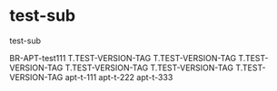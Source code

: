 # test-sub
test-sub






BR-APT-test111
T.TEST-VERSION-TAG
T.TEST-VERSION-TAG
T.TEST-VERSION-TAG
T.TEST-VERSION-TAG
T.TEST-VERSION-TAG
T.TEST-VERSION-TAG
apt-t-111
apt-t-222
apt-t-333

